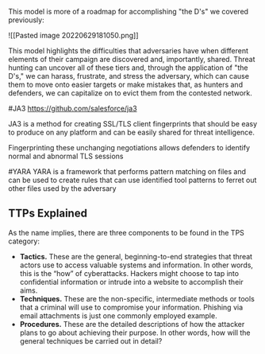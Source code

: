 This model is more of a roadmap for accomplishing "the D's" we covered previously:

![[Pasted image 20220629181050.png]]

This model highlights the difficulties that adversaries have when different elements of their campaign are discovered and, importantly, shared. Threat hunting can uncover all of these tiers and, through the application of "the D's," we can harass, frustrate, and stress the adversary, which can cause them to move onto easier targets or make mistakes that, as hunters and defenders, we can capitalize on to evict them from the contested network.

#JA3 https://github.com/salesforce/ja3

JA3 is a method for creating SSL/TLS client fingerprints that should be easy to produce on any platform and can be easily shared for threat intelligence.

Fingerprinting these unchanging negotiations allows defenders to identify normal and abnormal TLS sessions

#YARA
YARA is a framework that performs pattern matching on files and can be used to create rules that can use identified tool patterns to ferret out other files used by the adversary

## TTPs Explained

As the name implies, there are three components to be found in the TPS category:

-   **Tactics.** These are the general, beginning-to-end strategies that threat actors use to access valuable systems and information. In other words, this is the “how” of cyberattacks. Hackers might choose to tap into confidential information or intrude into a website to accomplish their aims.
-   **Techniques.** These are the non-specific, intermediate methods or tools that a criminal will use to compromise your information. Phishing via email attachments is just one commonly employed example.
-   **Procedures.** These are the detailed descriptions of how the attacker plans to go about achieving their purpose. In other words, how will the general techniques be carried out in detail?